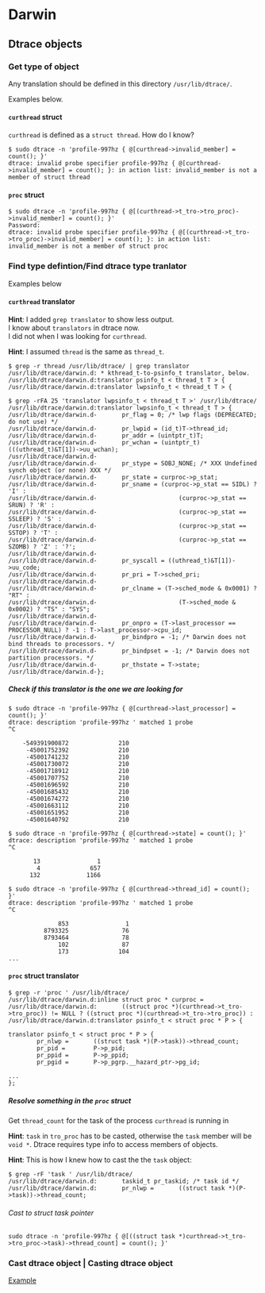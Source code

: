 # Darwin

## Dtrace objects

### Get type of object

Any translation should be defined in this directory `/usr/lib/dtrace/`.

Examples below.

#### `curthread` struct

`curthread` is defined as a `struct thread`. How do I know?

```
$ sudo dtrace -n 'profile-997hz { @[curthread->invalid_member] = count(); }'
dtrace: invalid probe specifier profile-997hz { @[curthread->invalid_member] = count(); }: in action list: invalid_member is not a member of struct thread
```

#### `proc` struct

```
$ sudo dtrace -n 'profile-997hz { @[(curthread->t_tro->tro_proc)->invalid_member] = count(); }'
Password:
dtrace: invalid probe specifier profile-997hz { @[(curthread->t_tro->tro_proc)->invalid_member] = count(); }: in action list: invalid_member is not a member of struct proc
```


### Find type defintion/Find dtrace type tranlator

Examples below

#### `curthread` translator

**Hint**: I added `grep translator` to show less output.  
          I know about `translators` in dtrace now.  
          I did not when I was looking for `curthread`.

**Hint**: I assumed `thread` is the same as `thread_t`.

```
$ grep -r thread /usr/lib/dtrace/ | grep translator
/usr/lib/dtrace/darwin.d: * kthread_t-to-psinfo_t translator, below.
/usr/lib/dtrace/darwin.d:translator psinfo_t < thread_t T > {
/usr/lib/dtrace/darwin.d:translator lwpsinfo_t < thread_t T > {

$ grep -rFA 25 'translator lwpsinfo_t < thread_t T >' /usr/lib/dtrace/
/usr/lib/dtrace/darwin.d:translator lwpsinfo_t < thread_t T > {
/usr/lib/dtrace/darwin.d-       pr_flag = 0; /* lwp flags (DEPRECATED; do not use) */
/usr/lib/dtrace/darwin.d-       pr_lwpid = (id_t)T->thread_id;
/usr/lib/dtrace/darwin.d-       pr_addr = (uintptr_t)T;
/usr/lib/dtrace/darwin.d-       pr_wchan = (uintptr_t)(((uthread_t)&T[1])->uu_wchan);
/usr/lib/dtrace/darwin.d-
/usr/lib/dtrace/darwin.d-       pr_stype = SOBJ_NONE; /* XXX Undefined synch object (or none) XXX */
/usr/lib/dtrace/darwin.d-       pr_state = curproc->p_stat;
/usr/lib/dtrace/darwin.d-       pr_sname = (curproc->p_stat == SIDL) ? 'I' :
/usr/lib/dtrace/darwin.d-                       (curproc->p_stat == SRUN) ? 'R' :
/usr/lib/dtrace/darwin.d-                       (curproc->p_stat == SSLEEP) ? 'S' :
/usr/lib/dtrace/darwin.d-                       (curproc->p_stat == SSTOP) ? 'T' :
/usr/lib/dtrace/darwin.d-                       (curproc->p_stat == SZOMB) ? 'Z' : '?';
/usr/lib/dtrace/darwin.d-
/usr/lib/dtrace/darwin.d-       pr_syscall = ((uthread_t)&T[1])->uu_code;
/usr/lib/dtrace/darwin.d-       pr_pri = T->sched_pri;
/usr/lib/dtrace/darwin.d-
/usr/lib/dtrace/darwin.d-       pr_clname = (T->sched_mode & 0x0001) ? "RT" :
/usr/lib/dtrace/darwin.d-                       (T->sched_mode & 0x0002) ? "TS" : "SYS";
/usr/lib/dtrace/darwin.d-
/usr/lib/dtrace/darwin.d-       pr_onpro = (T->last_processor == PROCESSOR_NULL) ? -1 : T->last_processor->cpu_id;
/usr/lib/dtrace/darwin.d-       pr_bindpro = -1; /* Darwin does not bind threads to processors. */
/usr/lib/dtrace/darwin.d-       pr_bindpset = -1; /* Darwin does not partition processors. */
/usr/lib/dtrace/darwin.d-       pr_thstate = T->state;
/usr/lib/dtrace/darwin.d-};
```

##### Check if this translator is the one we are looking for

```
$ sudo dtrace -n 'profile-997hz { @[curthread->last_processor] = count(); }'
dtrace: description 'profile-997hz ' matched 1 probe
^C

    -549391900872              210
     -45001752392              210
     -45001741232              210
     -45001730072              210
     -45001718912              210
     -45001707752              210
     -45001696592              210
     -45001685432              210
     -45001674272              210
     -45001663112              210
     -45001651952              210
     -45001640792              210

$ sudo dtrace -n 'profile-997hz { @[curthread->state] = count(); }'
dtrace: description 'profile-997hz ' matched 1 probe
^C

       13                1
        4              657
      132             1166

$ sudo dtrace -n 'profile-997hz { @[curthread->thread_id] = count(); }'
dtrace: description 'profile-997hz ' matched 1 probe
^C

              853                1
          8793325               76
          8793464               78
              102               87
              173              104
...
```

#### `proc` struct translator

```
$ grep -r 'proc ' /usr/lib/dtrace/
/usr/lib/dtrace/darwin.d:inline struct proc * curproc =
/usr/lib/dtrace/darwin.d:       ((struct proc *)(curthread->t_tro->tro_proc)) != NULL ? ((struct proc *)(curthread->t_tro->tro_proc)) :
/usr/lib/dtrace/darwin.d:translator psinfo_t < struct proc * P > {
```

```
translator psinfo_t < struct proc * P > {
        pr_nlwp =       ((struct task *)(P->task))->thread_count;
        pr_pid =        P->p_pid;
        pr_ppid =       P->p_ppid;
        pr_pgid =       P->p_pgrp.__hazard_ptr->pg_id;
 
...
};
```

##### Resolve something in the `proc` struct

Get `thread_count` for the task of the process `curthread` is running in

**Hint**: `task` in `tro_proc` has to be casted, otherwise the `task` member
          will be `void *`. Dtrace requires type info to access members of objects.

**Hint**: This is how I knew how to cast the the `task` object:

  ```
  $ grep -rF 'task ' /usr/lib/dtrace/
  /usr/lib/dtrace/darwin.d:       taskid_t pr_taskid; /* task id */
  /usr/lib/dtrace/darwin.d:       pr_nlwp =       ((struct task *)(P->task))->thread_count;
  ```

###### Cast to struct task pointer

```
sudo dtrace -n 'profile-997hz { @[((struct task *)curthread->t_tro->tro_proc->task)->thread_count] = count(); }'
```

### Cast dtrace object | Casting dtrace object

[Example](#cast-to-struct-task-pointer)

